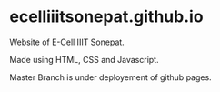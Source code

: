 # ecelliiitsonepat.github.io

Website of E-Cell IIIT Sonepat.

Made using HTML, CSS and Javascript.

Master Branch is under deployement of github pages.



